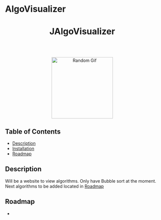# AlgoVisualizer

<h1 align="center"> JAlgoVisualizer</h1> <br>
</h1> <br>
<p align="center">
  <img alt="Random Gif" title="Gif" src="https://media0.giphy.com/media/l3V0megwbBeETMgZa/giphy.gif?cid=ecf05e47ld187wgf40gzddju3140o3bjdufbr6wpe4mbkc6h&rid=giphy.gif" width="200" height="200">
</p>

## Table of Contents

- [Description](#Description)
- [Installation](#Installation)
- [Roadmap](#Roadmap)

## Description
Will be a website to view algorithms. Only have Bubble sort at the moment. Next algorithms to be added located in [Roadmap](#Roadmap)

## Roadmap
- 
